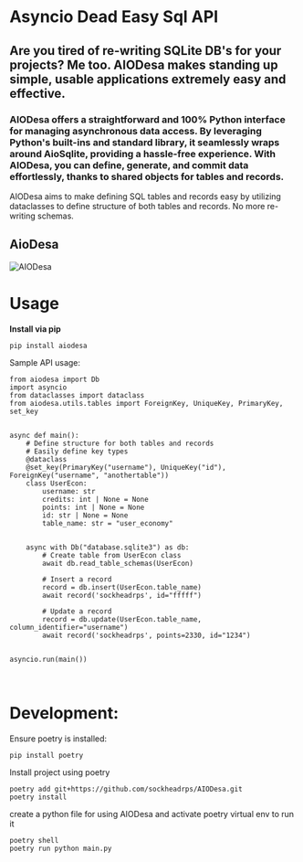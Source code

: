 # Asyncio Dead Easy Sql API

## Are you tired of re-writing SQLite DB's for your projects? Me too. AIODesa makes standing up simple, usable applications extremely easy and effective.

### AIODesa offers a straightforward and 100% Python interface for managing asynchronous data access. By leveraging Python's built-ins and standard library, it seamlessly wraps around AioSqlite, providing a hassle-free experience. With AIODesa, you can define, generate, and commit data effortlessly, thanks to shared objects for tables and records.

AIODesa aims to make defining SQL tables and records easy by utilizing dataclasses to define structure of both tables and records. No more re-writing schemas.

## AioDesa

![AIODesa](https://github.com/sockheadrps/AIODesa/blob/main/AIODesaEx.png?raw=true)

# Usage

__Install via pip__
```
pip install aiodesa
```

Sample API usage:

```
from aiodesa import Db
import asyncio
from dataclasses import dataclass
from aiodesa.utils.tables import ForeignKey, UniqueKey, PrimaryKey, set_key


async def main():
	# Define structure for both tables and records
	# Easily define key types
	@dataclass
	@set_key(PrimaryKey("username"), UniqueKey("id"), ForeignKey("username", "anothertable"))
	class UserEcon:
		username: str
		credits: int | None = None
		points: int | None = None
		id: str | None = None
		table_name: str = "user_economy"


	async with Db("database.sqlite3") as db:
		# Create table from UserEcon class
		await db.read_table_schemas(UserEcon)

		# Insert a record
		record = db.insert(UserEcon.table_name)
		await record('sockheadrps', id="fffff")

		# Update a record
		record = db.update(UserEcon.table_name, column_identifier="username")
		await record('sockheadrps', points=2330, id="1234")
		

asyncio.run(main())

```

<br>

# Development:

Ensure poetry is installed:

```
pip install poetry
```

Install project using poetry

```
poetry add git+https://github.com/sockheadrps/AIODesa.git
poetry install
```

create a python file for using AIODesa and activate poetry virtual env to run it

```
poetry shell
poetry run python main.py
```
